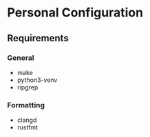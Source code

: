 # Personal Configuration


## Requirements

### General
- make
- python3-venv 
- ripgrep

### Formatting
- clangd
- rustfmt 

 

